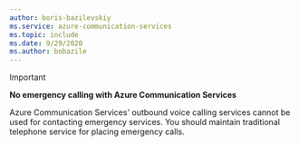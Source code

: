 ```yaml
---
author: boris-bazilevskiy
ms.service: azure-communication-services
ms.topic: include
ms.date: 9/29/2020
ms.author: bobazile
---
```

>[!IMPORTANT]
>**No emergency calling with Azure Communication Services**
>
>Azure Communication Services' outbound voice calling services cannot be used for contacting emergency services. You should maintain traditional telephone service for placing emergency calls.